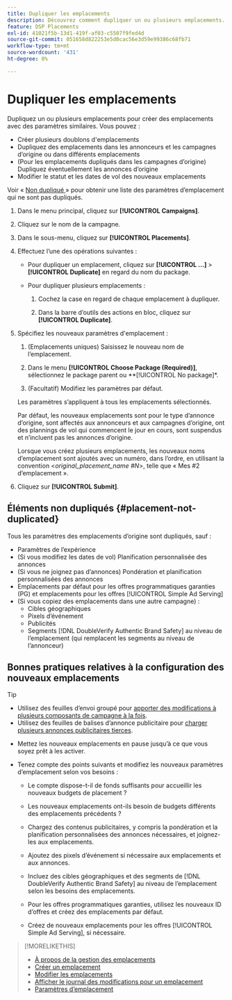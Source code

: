 ```yaml
---
title: Dupliquer les emplacements
description: Découvrez comment dupliquer un ou plusieurs emplacements.
feature: DSP Placements
exl-id: 41021f5b-13d1-419f-af03-c5507f9fed4d
source-git-commit: 051658d822253e5d0cac56e3d59e99386c68fb71
workflow-type: tm+mt
source-wordcount: '431'
ht-degree: 0%

---
```


# Dupliquer les emplacements

<!-- Some placements don't have this option. Clarify which placement types aren't eligible -- is it PG placements, or all placements using private inventory? And anything else? -->

Dupliquez un ou plusieurs emplacements pour créer des emplacements avec des paramètres similaires. Vous pouvez :

* Créer plusieurs doublons d&#39;emplacements
* Dupliquez des emplacements dans les annonceurs et les campagnes d’origine ou dans différents emplacements
* (Pour les emplacements dupliqués dans les campagnes d’origine) Dupliquez éventuellement les annonces d’origine
* Modifier le statut et les dates de vol des nouveaux emplacements

Voir « [ Non dupliqué ](#placement-not-duplicated) » pour obtenir une liste des paramètres d’emplacement qui ne sont pas dupliqués.

1. Dans le menu principal, cliquez sur **[!UICONTROL Campaigns]**.

1. Cliquez sur le nom de la campagne.

1. Dans le sous-menu, cliquez sur **[!UICONTROL Placements]**.

1. Effectuez l’une des opérations suivantes :

   * Pour dupliquer un emplacement, cliquez sur **[!UICONTROL ...]** > **[!UICONTROL Duplicate]** en regard du nom du package.

   * Pour dupliquer plusieurs emplacements :

      1. Cochez la case en regard de chaque emplacement à dupliquer.

      1. Dans la barre d’outils des actions en bloc, cliquez sur **[!UICONTROL Duplicate]**.

1. Spécifiez les nouveaux paramètres d&#39;emplacement :

   1. (Emplacements uniques) Saisissez le nouveau nom de l’emplacement.

   1. Dans le menu **[!UICONTROL Choose Package (Required)]**, sélectionnez le package parent ou **[!UICONTROL No package]*.

   1. (Facultatif) Modifiez les paramètres par défaut.

   Les paramètres s’appliquent à tous les emplacements sélectionnés.

   Par défaut, les nouveaux emplacements sont pour le type d’annonce d’origine, sont affectés aux annonceurs et aux campagnes d’origine, ont des plannings de vol qui commencent le jour en cours, sont suspendus et n’incluent pas les annonces d’origine.

   Lorsque vous créez plusieurs emplacements, les nouveaux noms d’emplacement sont ajoutés avec un numéro, dans l’ordre, en utilisant la convention &lt;*original_placement_name #N*>, telle que « Mes #2 d’emplacement ».

1. Cliquez sur **[!UICONTROL Submit]**.

## Éléments non dupliqués {#placement-not-duplicated}

Tous les paramètres des emplacements d’origine sont dupliqués, sauf :

* Paramètres de l’expérience
* (Si vous modifiez les dates de vol) Planification personnalisée des annonces
* (Si vous ne joignez pas d’annonces) Pondération et planification personnalisées des annonces
* Emplacements par défaut pour les offres programmatiques garanties (PG) et emplacements pour les offres [!UICONTROL Simple Ad Serving]
* (Si vous copiez des emplacements dans une autre campagne) :
   * Cibles géographiques
   * Pixels d’événement
   * Publicités
   * Segments [!DNL DoubleVerify Authentic Brand Safety] au niveau de l’emplacement (qui remplacent les segments au niveau de l’annonceur)

## Bonnes pratiques relatives à la configuration des nouveaux emplacements

>[!TIP]
>
>* Utilisez des feuilles d’envoi groupé pour [apporter des modifications à plusieurs composants de campagne à la fois](/help/dsp/campaign-management/campaign-components-review-edit.md).
>* Utilisez des feuilles de balises d’annonce publicitaire pour [charger plusieurs annonces publicitaires tierces](/help/dsp/campaign-management/ads/ad-create-multiple.md).

* Mettez les nouveaux emplacements en pause jusqu’à ce que vous soyez prêt à les activer.

* Tenez compte des points suivants et modifiez les nouveaux paramètres d’emplacement selon vos besoins :

   * Le compte dispose-t-il de fonds suffisants pour accueillir les nouveaux budgets de placement ?

   * Les nouveaux emplacements ont-ils besoin de budgets différents des emplacements précédents ?

   * Chargez des contenus publicitaires, y compris la pondération et la planification personnalisées des annonces nécessaires, et joignez-les aux emplacements.

   * Ajoutez des pixels d’événement si nécessaire aux emplacements et aux annonces.

   * Incluez des cibles géographiques et des segments de [!DNL DoubleVerify Authentic Brand Safety] au niveau de l’emplacement selon les besoins des emplacements.

   * Pour les offres programmatiques garanties, utilisez les nouveaux ID d’offres et créez des emplacements par défaut.

   * Créez de nouveaux emplacements pour les offres [!UICONTROL Simple Ad Serving], si nécessaire.

>[!MORELIKETHIS]
>
>* [À propos de la gestion des emplacements](placement-about.md)
>* [Créer un emplacement](placement-create.md)
>* [Modifier les emplacements](placement-edit.md)
>* [Afficher le journal des modifications pour un emplacement](placement-change-log.md)
>* [Paramètres d’emplacement](placement-settings.md)
